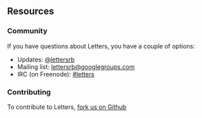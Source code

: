 Resources
---------

### Community ###

If you have questions about Letters, you have a couple of options:

- Updates: [@lettersrb](https://twitter.com/lettersrb)
- Mailing list: [lettersrb@googlegroups.com](https://groups.google.com/forum/#!forum/lettersrb)
- IRC (on Freenode): [#letters](irc://irc.freenode.net/letters)

### Contributing ###

To contribute to Letters, [fork us on Github](http://github.com/davejacobs/letters)
